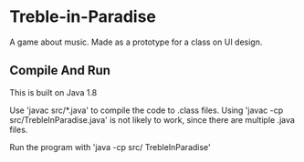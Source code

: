 # Treble-in-Paradise
A game about music. Made as a prototype for a class on UI design.

## Compile And Run
This is built on Java 1.8

Use 'javac src/*.java' to compile the code to .class files. Using 'javac -cp src/TrebleInParadise.java' is not likely to work, since there are multiple .java files.

Run the program with 'java -cp src/ TrebleInParadise'
